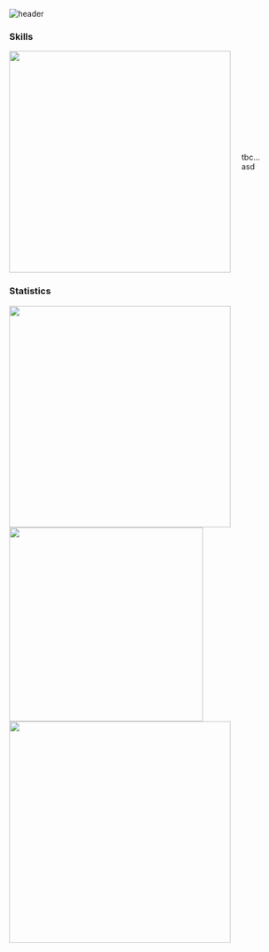 ![header](https://capsule-render.vercel.app/api?type=waving&height=300&text=RoadToGOTY%20&desc=Jong%20Geun%20Oh&color=auto)

### Skills

<div style="display: flex; align-items: center;">
    <div>
        <img src="https://github.com/user-attachments/assets/cc3d8038-97c4-4e67-921d-6d19754fecae" width="400"/>
    </div>
    <div style="margin-left: 20px;">
        <div>
            tbc...
        </div>
        <div>
            asd
        </div>
    </div>
</div>






### Statistics
<div>    
    <a href="https://github.com/anuraghazra/github-readme-stats">
        <img src="https://github-readme-stats.vercel.app/api?username=johnnyoh555&show_icons=true&theme=radical" width="400"/>
    </a>
    <a href="https://solved.ac/johnny55">
        <img src="http://mazassumnida.wtf/api/v2/generate_badge?boj=johnny55" width="350"/>
    </a>
</div>
<a href="https://github.com/anuraghazra/github-readme-stats">
    <img src="https://github-readme-stats.vercel.app/api/top-langs/?username=johnnyoh555&layout=compact" width="400"/>
</a>

